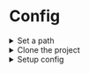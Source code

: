 # Config

<details><summary>Set a path</summary>

```
path=<your_path>
```

```
path=$HOME/Config/
```

</details>

<details><summary>Clone the project</summary>

```
git clone https://github.com/paualberti/Gomoku $path
cd $path
```

</details>

<details><summary>Setup config</summary>

```
chmod +x setup.sh
./setup.sh

chmod +x symlink.sh
./symlink.sh
```

</details>
